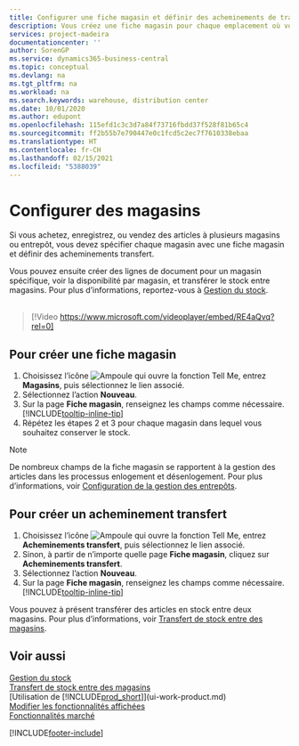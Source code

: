 ```yaml
---
title: Configurer une fiche magasin et définir des acheminements de transfert| Microsoft Docs
description: Vous créez une fiche magasin pour chaque emplacement où vous stockez des articles d’inventaire, par exemple, un entrepôt ou un centre de distribution, et configurez des acheminements pour le transfert d’articles entre magasins.
services: project-madeira
documentationcenter: ''
author: SorenGP
ms.service: dynamics365-business-central
ms.topic: conceptual
ms.devlang: na
ms.tgt_pltfrm: na
ms.workload: na
ms.search.keywords: warehouse, distribution center
ms.date: 10/01/2020
ms.author: edupont
ms.openlocfilehash: 115efd1c3c3d7a84f73716fbdd37f528f81b65c4
ms.sourcegitcommit: ff2b55b7e790447e0c1fcd5c2ec7f7610338ebaa
ms.translationtype: HT
ms.contentlocale: fr-CH
ms.lasthandoff: 02/15/2021
ms.locfileid: "5388039"
---
```

# <a name="set-up-locations"></a>Configurer des magasins
Si vous achetez, enregistrez, ou vendez des articles à plusieurs magasins ou entrepôt, vous devez spécifier chaque magasin avec une fiche magasin et définir des acheminements transfert.

Vous pouvez ensuite créer des lignes de document pour un magasin spécifique, voir la disponibilité par magasin, et transférer le stock entre magasins. Pour plus d’informations, reportez-vous à [Gestion du stock](inventory-manage-inventory.md).
<br><br>  
  
> [!Video https://www.microsoft.com/videoplayer/embed/RE4aQvq?rel=0]

## <a name="to-create-a-location-card"></a>Pour créer une fiche magasin
1. Choisissez l’icône ![Ampoule qui ouvre la fonction Tell Me](media/ui-search/search_small.png "Dites-moi ce que vous voulez faire"), entrez **Magasins**, puis sélectionnez le lien associé.
2. Sélectionnez l’action **Nouveau**.
3. Sur la page **Fiche magasin**, renseignez les champs comme nécessaire. [!INCLUDE[tooltip-inline-tip](includes/tooltip-inline-tip_md.md)]
4. Répétez les étapes 2 et 3 pour chaque magasin dans lequel vous souhaitez conserver le stock.

> [!NOTE]  
> De nombreux champs de la fiche magasin se rapportent à la gestion des articles dans les processus enlogement et désenlogement. Pour plus d’informations, voir [Configuration de la gestion des entrepôts](warehouse-setup-warehouse.md).

## <a name="to-create-a-transfer-route"></a>Pour créer un acheminement transfert
1. Choisissez l’icône ![Ampoule qui ouvre la fonction Tell Me](media/ui-search/search_small.png "Dites-moi ce que vous voulez faire"), entrez **Acheminements transfert**, puis sélectionnez le lien associé.
2. Sinon, à partir de n’importe quelle page **Fiche magasin**, cliquez sur **Acheminements transfert**.
3. Sélectionnez l’action **Nouveau**.
4. Sur la page **Fiche magasin**, renseignez les champs comme nécessaire. [!INCLUDE[tooltip-inline-tip](includes/tooltip-inline-tip_md.md)]

Vous pouvez à présent transférer des articles en stock entre deux magasins. Pour plus d’informations, voir [Transfert de stock entre des magasins](inventory-how-transfer-between-locations.md).    

## <a name="see-also"></a>Voir aussi
[Gestion du stock](inventory-manage-inventory.md)  
[Transfert de stock entre des magasins](inventory-how-transfer-between-locations.md)    
[Utilisation de [!INCLUDE[prod_short](includes/prod_short.md)]](ui-work-product.md)  
[Modifier les fonctionnalités affichées](ui-experiences.md)  
[Fonctionnalités marché](ui-across-business-areas.md)


[!INCLUDE[footer-include](includes/footer-banner.md)]